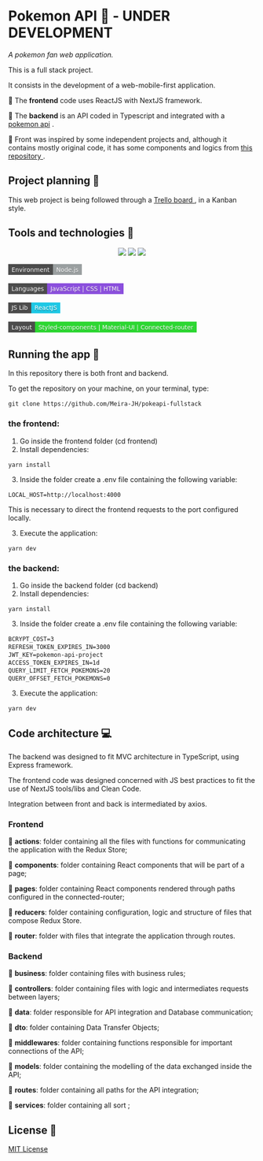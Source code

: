 # Pokemon API :unicorn: - UNDER DEVELOPMENT
<i>A pokemon fan web application.</i>


This is a full stack project.

It consists in the development of a web-mobile-first application.

:small_orange_diamond: The **frontend** code uses ReactJS with NextJS framework. 

:small_orange_diamond: The **backend** is an API coded in Typescript and integrated with a <a href="https://pokeapi.co/docs/v2">pokemon api</a> . 

:small_orange_diamond: Front was inspired by some independent projects and, although it contains mostly original code, it has some components and logics from <a href='https://github.com/marcelinosandroni/pokedex'> this repository </a> .

## Project planning :bookmark_tabs:

This web project is being followed through a <a href='https://trello.com/b/MSUP1AiW/pokemon-api'> Trello board </a>, in a Kanban style.


## Tools and technologies :wrench:

<p align="center">
<img width="40px" src="https://cdn.iconscout.com/icon/free/png-256/nodejs-2-226035.png"/>
<img width="35px" src="https://raw.githubusercontent.com/jalbertsr/logo-badge-images/master/img/react_logo.png"/>
<img width="35px" src="http://3con14.biz/code/_data/js/intro/js-logo.png"/>
</p>

<p>
<img height="22px" src="https://github.com/Meira-JH/futureEats/blob/master/futureEats/src/imgs/EnvironmentNodejs.png"/>
</p>
<p>
<img height="22px" src="https://github.com/Meira-JH/futureEats/blob/master/futureEats/src/imgs/languages.png"/>
</p>
<p>
<img height="22px" src="https://github.com/Meira-JH/futureEats/blob/master/futureEats/src/imgs/JSLibReactJS.png"/>
</p>
<p>
<img height="22px" src="https://github.com/Meira-JH/futureEats/blob/master/futureEats/src/imgs/layout.png"/>
</p>


## Running the app :running:

In this repository there is both front and backend.

To get the repository on your machine, on your terminal, type:
```
git clone https://github.com/Meira-JH/pokeapi-fullstack
```

### the frontend:
1. Go inside the frontend folder (cd frontend)
2. Install dependencies:
```
yarn install
```

3. Inside the folder create a .env file containing the following variable:
```
LOCAL_HOST=http://localhost:4000
```

This is necessary to direct the frontend requests to the port configured locally.

3. Execute the application:
```
yarn dev 
```

### the backend:
1. Go inside the backend folder (cd backend)
2. Install dependencies:
```
yarn install
```

3. Inside the folder create a .env file containing the following variable:
```
BCRYPT_COST=3
REFRESH_TOKEN_EXPIRES_IN=3000
JWT_KEY=pokemon-api-project
ACCESS_TOKEN_EXPIRES_IN=1d
QUERY_LIMIT_FETCH_POKEMONS=20
QUERY_OFFSET_FETCH_POKEMONS=0
```

3. Execute the application:
```
yarn dev 
```



## Code architecture :computer:

The backend was designed to fit MVC architecture in TypeScript, using Express framework.

The frontend code was designed concerned with JS best practices to fit the use of NextJS tools/libs and Clean Code.

Integration between front and back is intermediated by axios.

### Frontend
:small_blue_diamond: **actions**: folder containing all the files with functions for communicating the application with the Redux Store;

:small_blue_diamond: **components**: folder containing React components that will be part of a page;

:small_blue_diamond: **pages**: folder containing React components rendered through paths configured in the connected-router;

:small_blue_diamond: **reducers**: folder containing configuration, logic and structure of files that compose Redux Store.

:small_blue_diamond: **router**: folder with files that integrate the application through routes.

### Backend
:small_blue_diamond: **business**: folder containing files with business rules;

:small_blue_diamond: **controllers**: folder containing files with logic and intermediates requests between layers;

:small_blue_diamond: **data**: folder responsible for API integration and Database communication;

:small_blue_diamond: **dto**: folder containing Data Transfer Objects;

:small_blue_diamond: **middlewares**: folder containing functions responsible for important connections of the API;

:small_blue_diamond: **models**: folder containing the modelling of the data exchanged inside the API;

:small_blue_diamond: **routes**: folder containing all paths for the API integration;

:small_blue_diamond: **services**: folder containing all sort ;

## License :page_facing_up:
[MIT License](https://choosealicense.com/licenses/mit/)

